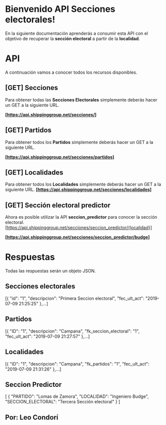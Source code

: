 # Bienvenido  API Secciones electorales!
En la siguiente documentación aprenderás a consumir esta API con el objetivo de recuperar la **sección electoral** a partir de la **localidad**.


# API
A continuación vamos a conocer todos los recursos disponibles.

## [GET] Secciones 
Para obtener todas las **Secciones Electorales** simplemente deberás hacer un GET a la siguiente URL.

**[https://api.shippinggroup.net/secciones/]**

## [GET] Partidos

Para obtener todos los **Partidos** simplemente deberás hacer un GET a la siguiente URL.

**[https://api.shippinggroup.net/secciones/partidos]**

## [GET] Localidades

Para obtener todos los **Localidades** simplemente deberás hacer un GET a la siguiente URL.
**[https://api.shippinggroup.net/secciones/localidades]**

## [GET] Sección electoral predictor

Ahora es posible utilizar la API **seccion_predictor** para conocer la sección electoral.
[https://api.shippinggroup.net/secciones/seccion_predictor/{localidad}]

**[https://api.shippinggroup.net/secciones/seccion_predictor/budge]**

# Respuestas

Todas las respuestas serán un objeto JSON.

## Secciones electorales
[{
	    "id": "1",
	    "descripcion": "Primera Seccion electoral",
	    "fec_ult_act": "2019-07-09 21:25:25"
 },...]

## Partidos
  [{
    "ID": "1",
    "descripcion": "Campana",
    "fk_seccion_electoral": "1",
    "fec_ult_act": "2019-07-09 21:27:57"
  },...]
  
## Localidades
[{
    "ID": "1",
    "descripcion": "Campana",
    "fk_partidos": "1",
    "fec_ult_act": "2019-07-09 21:31:26"
  },...]
## Seccion Predictor
[
  {
    "PARTIDO": "Lomas de Zamora",
    "LOCALIDAD": "Ingeniero Budge",
    "SECCION_ELECTORAL": "Tercera Sección electoral"
  }
]

## Por: Leo Condorí
